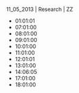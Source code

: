 11_05_2013 | Research | ZZ 
* 01:01:01
* 07:01:00
* 08:01:00
* 09:01:00
* 10:01:00
* 11:01:00
* 12:01:01
* 13:01:00
* 14:06:05
* 17:01:00
* 18:01:00
